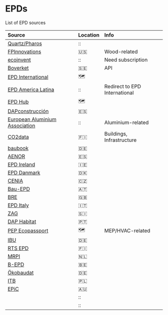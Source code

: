 # EPDs
List of EPD sources

| Source | Location | Info |
| :--- | :--- | :--- |
| [Quartz/Pharos](https://pharos.habitablefuture.org/common-products) | :: |  |
| [FPInnovations](https://library.fpinnovations.ca/) | :us: | Wood-related |
| [ecoinvent](https://ecoinvent.org/) | :: | Need subscription |
| [Boverket](https://klimatdatabasen.boverket.se/) | :sweden: | API |
| [EPD International](https://www.environdec.com/library) | :world_map: |  |
| [EPD America Latina](https://www.epd-americalatina.com/) | :: | Redirect to EPD International |
| [EPD Hub](https://manage.epdhub.com/) | :world_map: |  |
| [DAPconstrucción](https://csostenible.net/dapcons/productes_registrats) | :es: |  |
| [European Aluminium Association](https://european-aluminium.eu/our-work/standards-life-cycle-assessment/#epd) | :: | Aluminium-related |
| [CO2data](https://co2data.fi/) | :finland: | Buildings, Infrastructure |
| [baubook](https://www.baubook.info/en/search-catalogue) | :de: |  |
| [AENOR](https://www.en.aenor.com/certificacion/certificacion-de-producto/declaraciones-ambientales-de-producto/declaraciones-globalepd-en-vigor) | :es: |  |
| [EPD Ireland](https://epdireland.lca-data.com/processList.xhtml?stock=PUBLIC) | :ireland: |  |
| [EPD Danmark](https://www.epddanmark.dk/uk/epd-database/) | :denmark: |  |
| [CENIA](https://www.cenia.cz/spolecenska-odpovednost/epd/databaze-epd/) | :czech_republic: |  |
| [Bau-EPD](https://www.bau-epd.at/en/epd/list) | :austria: |  |
| [BRE](https://www.greenbooklive.com/search/scheme.jsp?id=260) | :uk: |  |
| [EPD Italy](https://www.epditaly.it/en/digi-epd/) | :it: |  |
| [ZAG](https://en.zag.si/en/epd) | :slovenia: |  |
| [DAP Habitat](https://daphabitat.pt/en_US/dap/dap-registadas/) | :portugal: |  |
| [PEP Ecopassport](https://register.pep-ecopassport.org/pep/consult) | :world_map: | MEP/HVAC-related |
| [IBU](https://ibu-epd.com/ibu-data-start) | :de: |  |
| [RTS EPD](https://ymparisto.rakennustieto.fi/epd-ymparistoseloste/selaa-julkaistuja-epd-ymparistoselosteita) | :finland: |  |
| [MRPI](https://www.mrpi.nl/epd-overzicht/) | :netherlands: |  |
| [B-EPD](https://www.health.belgium.be/en/database-environmental-product-declarations-epd) | :belgium: |  |
| [Ökobaudat](https://www.oekobaudat.de/no_cache/en/database/search.html) | :de: |  |
| [ITB](https://www.itb.pl/itb-epds/?lang=en) | :poland: |  |
| [EPiC](https://figshare.unimelb.edu.au/articles/book/EPiC_Database/10257728) | :australia: |  |
| []() | :: |  |
| []() | :: |  |
